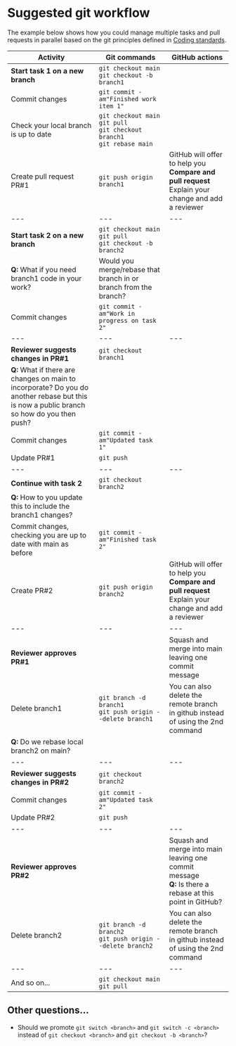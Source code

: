 # Suggested git workflow
The example below shows how you could manage multiple tasks and pull requests in parallel based on the git principles defined in
[Coding standards](coding-standards.md "Coding standards").


| Activity | Git commands | GitHub actions |
| -------- | ------------ | -------------- |
| **Start task 1 on a new branch** | `git checkout main`<br>`git checkout -b branch1` ||
| Commit changes | `git commit -am"Finished work item 1"` | |
| Check your local branch is up to date | `git checkout main`<br>`git pull`<br>`git checkout branch1`<br>`git rebase main` | |
| Create pull request PR#1 | `git push origin branch1` | GitHub will offer to help you **Compare and pull request**<br>Explain your change and add a reviewer |
| --- | --- | --- |
| **Start task 2 on a new branch** | `git checkout main`<br>`git pull`<br>`git checkout -b branch2` ||
| **Q:** What if you need branch1 code in your work? | Would you merge/rebase that branch in or branch from the branch?|
| Commit changes | `git commit -am"Work in progress on task 2"` ||
| --- | --- | --- |
| **Reviewer suggests changes in PR#1** | `git checkout branch1` ||
| **Q:** What if there are changes on main to incorporate? Do you do another rebase but this is now a public branch so how do you then push? || 
| Commit changes | `git commit -am"Updated task 1"` ||
| Update PR#1 |`git push` ||
| --- | --- | --- |
| **Continue with task 2** | `git checkout branch2` ||
| **Q:** How to you update this to include the branch1 changes? ||
| Commit changes, checking you are up to date with main as before | `git commit -am"Finished task 2"` ||
| Create PR#2 | `git push origin branch2` | GitHub will offer to help you **Compare and pull request**<br>Explain your change and add a reviewer |
| --- | --- | --- |
| **Reviewer approves PR#1** | | Squash and merge into main leaving one commit message |
| Delete branch1 | `git branch -d branch1`<br>`git push origin --delete branch1` | You can also delete the remote branch in github instead of using the 2nd command |
| **Q:** Do we rebase local branch2 on main? ||
| --- | --- | --- |
| **Reviewer suggests changes in PR#2** | `git checkout branch2` ||
| Commit changes | `git commit -am"Updated task 2"` ||
| Update PR#2 |`git push` ||
| --- | --- | --- |
| **Reviewer approves PR#2** | | Squash and merge into main leaving one commit message<br>**Q:** Is there a rebase at this point in GitHub? |
| Delete branch2 | `git branch -d branch2`<br>`git push origin --delete branch2` | You can also delete the remote branch in github instead of using the 2nd command |
| --- | --- | --- |
| And so on... | `git checkout main`<br>`git pull` ||

## Other questions...
* Should we promote `git switch <branch>` and `git switch -c <branch>` instead of `git checkout <branch>` and `git checkout -b <branch>`?
